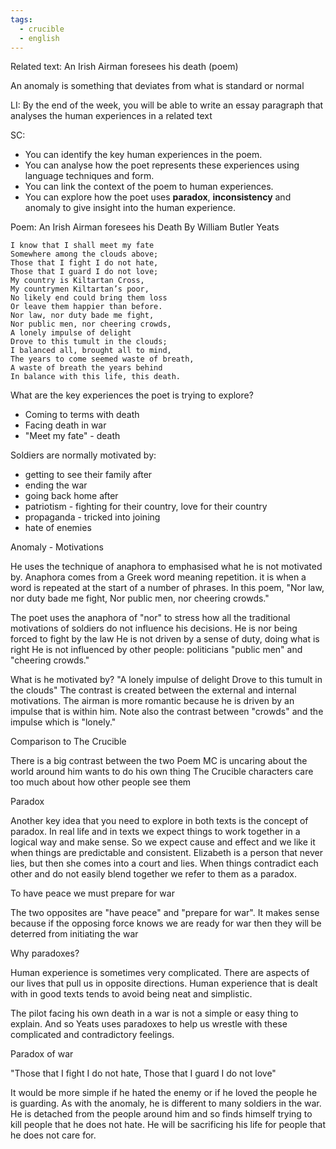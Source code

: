```yaml
---
tags:
  - crucible
  - english
---
```

Related text: An Irish Airman foresees his death (poem)

An anomaly is something that deviates from what is standard or normal

LI: By the end of the week, you will be able to write an essay paragraph that analyses the human experiences in a related text

SC:
- You can identify the key human experiences in the poem.
- You can analyse how the poet represents these experiences using language techniques and form.
- You can link the context of the poem to human experiences.
- You can explore how the poet uses **paradox**, **inconsistency** and anomaly to give insight into the human experience.

Poem: An Irish Airman foresees his Death
By William Butler Yeats

	I know that I shall meet my fate
	Somewhere among the clouds above;
	Those that I fight I do not hate,
	Those that I guard I do not love;
	My country is Kiltartan Cross,
	My countrymen Kiltartan’s poor,
	No likely end could bring them loss
	Or leave them happier than before.
	Nor law, nor duty bade me fight,
	Nor public men, nor cheering crowds,
	A lonely impulse of delight
	Drove to this tumult in the clouds;
	I balanced all, brought all to mind,
	The years to come seemed waste of breath,
	A waste of breath the years behind
	In balance with this life, this death.

What are the key experiences the poet is trying to explore?

- Coming to terms with death
- Facing death in war
- "Meet my fate" - death

Soldiers are normally motivated by:

- getting to see their family after
- ending the war
- going back home after
- patriotism - fighting for their country, love for their country
- propaganda - tricked into joining
- hate of enemies

Anomaly - Motivations

He uses the technique of anaphora to emphasised what he is not motivated by. Anaphora comes from a Greek word meaning repetition. it is when a word is repeated at the start of a number of phrases. In this poem, "Nor law, nor duty bade me fight, Nor public men, nor cheering crowds."

The poet uses the anaphora of "nor" to stress how all the traditional motivations of soldiers do not influence his decisions.
He is nor being forced to fight by the law
He is not driven by a sense of duty, doing what is right
He is not influenced by other people: politicians "public men" and "cheering crowds."

What is he motivated by?
"A lonely impulse of delight
Drove to this tumult in the clouds"
The contrast is created between the external and internal motivations.
The airman is more romantic because he is driven by an impulse that is within him.
Note also the contrast between "crowds" and the impulse which is "lonely."

Comparison to The Crucible

There is a big contrast between the two
Poem MC is uncaring about the world around him wants to do his own thing
The Crucible characters care too much about how other people see them

Paradox

Another key idea that you need to explore in both texts is the concept of paradox. In real life and in texts we expect things to work together in a logical way and make sense. So we expect cause and effect and we like it when things are predictable and consistent.
Elizabeth is a person that never lies, but then she comes into a court and lies.
When things contradict each other and do not easily blend together we refer to them as a paradox.

To have peace we must prepare for war

The two opposites are "have peace" and "prepare for war". It makes sense because if the opposing force knows we are ready for war then they will be deterred from initiating the war

Why paradoxes?

Human experience is sometimes very complicated. There are aspects of our lives that pull us in opposite directions. Human experience that is dealt with in good texts tends to avoid being neat and simplistic.

The pilot facing his own death in a war is not a simple or easy thing to explain. And so Yeats uses paradoxes to help us wrestle with these complicated and contradictory feelings.

Paradox of war 

"Those that I fight I do not hate,
Those that I guard I do not love"

It would be more simple if he hated the enemy or if he loved the people he is guarding. As with the anomaly, he is different to many soldiers in the war. He is detached from the people around him and so finds himself trying to kill people that he does not hate. He will be sacrificing his life for people that he does not care for.

